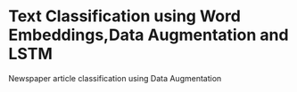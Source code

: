 # Text Classification using Word Embeddings,Data Augmentation and LSTM
Newspaper article classification using Data Augmentation
